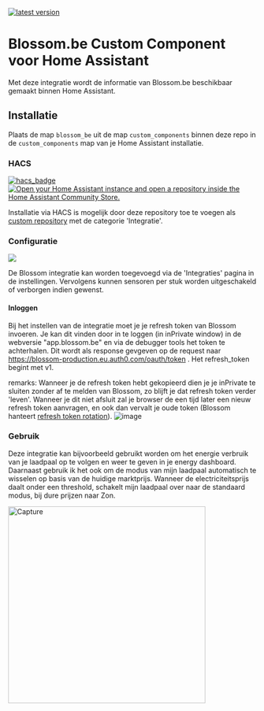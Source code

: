 [![latest version](https://img.shields.io/github/tag/thomas-svrts/hacs_blossom_energy?include_prereleases=&sort=semver&label=Versie)](https://github.com/thomas-svrts/hacs_blossom_energy/releases/)

# Blossom.be Custom Component voor Home Assistant
Met deze integratie wordt de informatie van Blossom.be beschikbaar gemaakt binnen Home Assistant.


## Installatie
Plaats de map `blossom_be` uit de map `custom_components` binnen deze repo in de `custom_components` map van je Home Assistant installatie.

### HACS
[![hacs_badge](https://img.shields.io/badge/HACS-Custom-41BDF5.svg)](https://github.com/hacs/integration)
[![Open your Home Assistant instance and open a repository inside the Home Assistant Community Store.](https://my.home-assistant.io/badges/hacs_repository.svg)](https://my.home-assistant.io/redirect/hacs_repository/?owner=thomas-svrts&repository=blossom_be&category=Integration)

Installatie via HACS is mogelijk door deze repository toe te voegen als [custom repository](https://hacs.xyz/docs/faq/custom_repositories) met de categorie 'Integratie'.

### Configuratie

<a href="https://my.home-assistant.io/redirect/config_flow_start/?domain=blossom_be" class="my badge" target="_blank">
    <img src="https://my.home-assistant.io/badges/config_flow_start.svg">
</a>

De Blossom integratie kan worden toegevoegd via de 'Integraties' pagina in de instellingen.
Vervolgens kunnen sensoren per stuk worden uitgeschakeld of verborgen indien gewenst.

#### Inloggen

Bij het instellen van de integratie moet je je refresh token van Blossom invoeren. Je kan dit vinden door in te loggen (in inPrivate window) in de webversie "app.blossom.be" en via de debugger tools het token te achterhalen.
Dit wordt als response gevgeven op de request naar https://blossom-production.eu.auth0.com/oauth/token . Het refresh_token begint met v1.

remarks: Wanneer je de refresh token hebt gekopieerd dien je je inPrivate te sluiten zonder af te melden van Blossom, zo blijft je dat refresh token verder 'leven'.
Wanneer je dit niet afsluit zal je browser de een tijd later een nieuw refresh token aanvragen, en ook dan vervalt je oude token (Blossom hanteert [refresh token rotation](https://auth0.com/docs/secure/tokens/refresh-tokens/refresh-token-rotation)).
![image](https://github.com/user-attachments/assets/ae586db1-ef7a-44b2-8b7e-2d99fa82f25f)


### Gebruik

Deze integratie kan bijvoorbeeld gebruikt worden om het energie verbruik van je laadpaal op te volgen en weer te geven in je energy dashboard. Daarnaast gebruik ik het ook om de modus van mijn laadpaal automatisch te wisselen op basis van de huidige marktprijs. Wanneer de electriciteitsprijs daalt onder een threshold, schakelt mijn laadpaal over naar de standaard modus, bij dure prijzen naar Zon.

<img width="400" alt="Capture" src="https://github.com/user-attachments/assets/a36fc28a-01ad-4390-b456-50d28fea8d15" />
